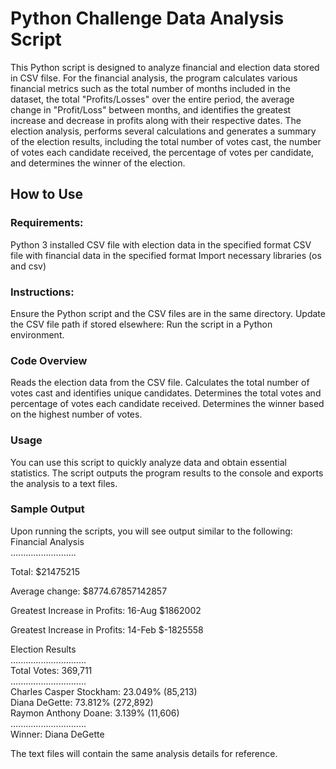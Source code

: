 # Python Challenge Data Analysis Script
This Python script is designed to analyze financial and election data stored in CSV filse. For the financial analysis, the program calculates various financial metrics such as the total number of months included in the dataset, the total "Profits/Losses" over the entire period, the average change in "Profit/Loss" between months, and identifies the greatest increase and decrease in profits along with their respective dates. The election analysis, performs several calculations and generates a summary of the election results, including the total number of votes cast, the number of votes each candidate received, the percentage of votes per candidate, and determines the winner of the election.

## How to Use
### Requirements:

Python 3 installed
CSV file with election data in the specified format
CSV file with financial data in the specified format
Import necessary libraries (os and csv)

### Instructions:

Ensure the Python script and the CSV files  are in the same directory.
Update the CSV file path if stored elsewhere: 
Run the script in a Python environment.

### Code Overview
Reads the election data from the CSV file.
Calculates the total number of votes cast and identifies unique candidates.
Determines the total votes and percentage of votes each candidate received.
Determines the winner based on the highest number of votes.
### Usage
You can use this script to quickly analyze  data and obtain essential statistics. The script outputs the program results to the console and exports the analysis to a text files. 

### Sample Output
Upon running the scripts, you will see output similar to the following:<br>
Financial Analysis<br>
..........................<br>

Total: $21475215<br>

Average change: $8774.67857142857<br>

Greatest Increase in Profits: 16-Aug $1862002<br>

Greatest Increase in Profits: 14-Feb $-1825558<br>

Election Results<br>
..............................<br>
Total Votes: 369,711<br>
..............................<br>
Charles Casper Stockham: 23.049% (85,213)<br>
Diana DeGette: 73.812% (272,892)<br>
Raymon Anthony Doane: 3.139% (11,606)<br>
..............................<br>
Winner: Diana DeGette<br>

The text files will contain the same analysis details for reference.